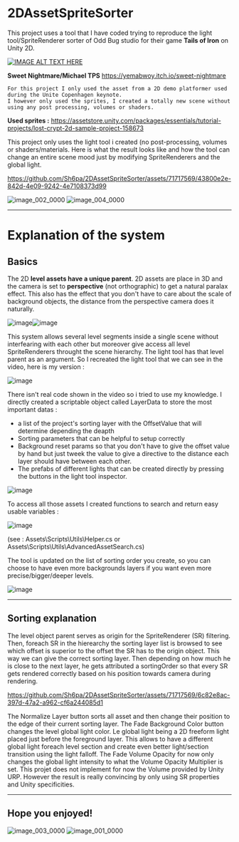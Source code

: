 # 2DAssetSpriteSorter

This project uses a tool that I have coded trying to reproduce the light tool/SpriteRenderer sorter of Odd Bug studio for their game **Tails of Iron** on Unity 2D.

   [![IMAGE ALT TEXT HERE](https://img.youtube.com/vi/0iKhPM-wrpQ/0.jpg)](https://www.youtube.com/watch?v=0iKhPM-wrpQ)

**Sweet Nightmare/Michael TPS** <https://yemabwoy.itch.io/sweet-nightmare>

    For this project I only used the asset from a 2D demo platformer used during the Unite Copenhagen keynote. 
    I however only used the sprites, I created a totally new scene without using any post processing, volumes or shaders.
    
**Used sprites :** <https://assetstore.unity.com/packages/essentials/tutorial-projects/lost-crypt-2d-sample-project-158673>

This project only uses the light tool i created (no post-processing, volumes or shaders/materials.
Here is what the result looks like and how the tool can change an entire scene mood just by modifying SpriteRenderers and the global light.


https://github.com/Sh6pa/2DAssetSpriteSorter/assets/71717569/43800e2e-842d-4e09-9242-4e7108373d99

![image_002_0000](https://github.com/Sh6pa/2DAssetSpriteSorter/assets/71717569/b94bdacb-2c9c-4d54-b741-92c7f1fa5065)
![image_004_0000](https://github.com/Sh6pa/2DAssetSpriteSorter/assets/71717569/065abe03-b883-4903-8ea6-1c196da9c671)

<hr/>

# Explanation of the system
## Basics
The 2D **level assets have a unique parent**.
2D assets are place in 3D and the camera is set to **perspective** (not orthographic) to get a natural paralax effect.
This also has the effect that you don't have to care about the scale of background objects, the distance from the perspective camera does it naturally. 

![image](https://github.com/Sh6pa/2DAssetSpriteSorter/assets/71717569/31b397e9-26af-45dc-8f79-549f61099b86)![image](https://github.com/Sh6pa/2DAssetSpriteSorter/assets/71717569/c3a343e0-4972-4a7f-89e0-4426c3df78b2)


This system allows several level segments inside a single scene without interfearing with each other but moreover give access all level SpriteRenderers throught the scene hierarchy.
The light tool has that level parent as an argument.
So I recreated the light tool that we can see in the video, here is my version :

![image](https://github.com/Sh6pa/2DAssetSpriteSorter/assets/71717569/7ce0e598-f6c8-429c-a184-ba949887f0b7)

There isn't real code shown in the video so i tried to use my knowledge.
I directly created a scriptable object called LayerData to store the most important datas :
* a list of the project's sorting layer with the OffsetValue that will determine depending the deapth
* Sorting parameters that can be helpful to setup correctly
* Background reset params so that you don't have to give the offset value by hand but just tweek the value to give a directive to the distance each layer should have between each other.
* The prefabs of different lights that can be created directly by pressing the buttons in the light tool inspector.
  
![image](https://github.com/Sh6pa/2DAssetSpriteSorter/assets/71717569/6cfead91-1fae-4b2e-8763-a236245c843e)

To access all those assets I created functions to search and return easy usable variables :

![image](https://github.com/Sh6pa/2DAssetSpriteSorter/assets/71717569/2e00432a-dd7a-495f-89c1-ec794781e58e)

(see : Assets\Scripts\Utils\Helper.cs or Assets\Scripts\Utils\AdvancedAssetSearch.cs)

The tool is updated on the list of sorting order you create, so you can choose to have even more backgrounds layers if you want even more precise/bigger/deeper levels.

![image](https://github.com/Sh6pa/2DAssetSpriteSorter/assets/71717569/a24e7320-90cf-4d7f-8573-8e5e63076990)

<hr/>

## Sorting explanation
The level object parent serves as origin for the SpriteRenderer (SR) filtering.
Then, foreach SR in the hierearchy the sorting layer list is browsed to see which offset is superior to the offset the SR has to the origin object.
This way we can give the correct sorting layer.
Then depending on how much he is close to the next layer, he gets attributed a sortingOrder so that every SR gets rendered correctly based on his position towards camera during rendering.

https://github.com/Sh6pa/2DAssetSpriteSorter/assets/71717569/6c82e8ac-397d-47a2-a962-cf6a244085d1

The Normalize Layer button sorts all asset and then change their position to the edge of their current sorting layer.
The Fade Background Color button changes the level global light color. Le global light being a 2D freeform light placed just before the foreground layer. This allows to have a different global light foreach level section and create even better light/section transition using the light falloff.
The Fade Volume Opacity for now only changes the global light intensity to what the Volume Opacity Multiplier is set.
This projet does not implement for now the Volume provided by Unity URP. However the result is really convincing by only using SR properties and Unity specificities.

<hr/>

   ## Hope you enjoyed!
![image_003_0000](https://github.com/Sh6pa/2DAssetSpriteSorter/assets/71717569/188eb1c4-67e9-4401-b558-7ddee2f0712b)
![image_001_0000](https://github.com/Sh6pa/2DAssetSpriteSorter/assets/71717569/7fa6c629-7522-40b8-9ec8-9299516641d8)


